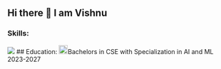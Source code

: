 ## Hi there 👋 I am Vishnu
<h3 align="left">Skills:</h3>
<img src="https://skillicons.dev/icons?i=html,css,js,c,cpp,figma,linux,arduino,java,mongodb,mysql," />
## Education:
<img src="https://scet.berkeley.edu/wp-content/uploads/8.-SRM-Logo-300x300.png" width="20" />Bachelors in CSE with Specialization in AI and ML 2023-2027 
<!--
**Vishnu2839/vishnu2839** is a ✨ _special_ ✨ repository because its `README.md` (this file) appears on your GitHub profile.

Here are some ideas to get you started:

- 🔭 I’m currently working on ...
- 🌱 I’m currently learning ...
- 👯 I’m looking to collaborate on ...
- 🤔 I’m looking for help with ...
- 💬 Ask me about ...
- 📫 How to reach me: ...
- 😄 Pronouns: ...
- ⚡ Fun fact: ...
-->
